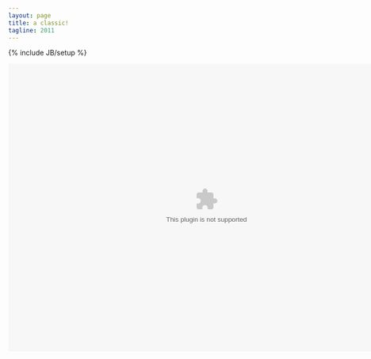 ```yaml
---
layout: page
title: a classic!
tagline: 2011
---
```

{% include JB/setup %}


<embed width="800" height="581" src="2011.swf"> 

